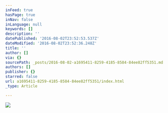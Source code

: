 ```yaml
---
inFeed: true
hasPage: true
inNav: false
inLanguage: null
keywords: []
description: ''
datePublished: '2016-08-02T23:52:53.537Z'
dateModified: '2016-08-02T23:52:36.248Z'
title: ''
author: []
via: {}
sourcePath: _posts/2016-08-02-a1695411-8259-4185-8584-84ee82ff5351.md
authors: []
publisher: {}
starred: false
url: a1695411-8259-4185-8584-84ee82ff5351/index.html
_type: Article

---
```

![](https://the-grid-user-content.s3-us-west-2.amazonaws.com/0bd9db1a-ef38-48c5-a96a-f9ff1cb20ac4.png)
